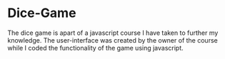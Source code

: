 # Dice-Game
The dice game is apart of a javascript course I have taken to further my knowledge. The user-interface was created by the owner of the course while I coded the functionality of the game using javascript.

